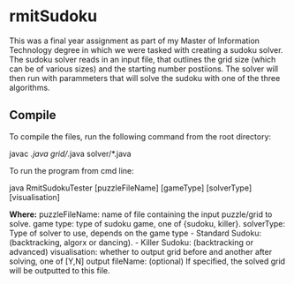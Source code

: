 # rmitSudoku

This was a final year assignment as part of my Master of Information Technology degree in which we were tasked with creating a sudoku solver.
The sudoku solver reads in an input file, that outlines the grid size (which can be of various sizes) and the starting number postiions. 
The solver will then run with parammeters that will solve the sudoku with one of the three algorithms. 

## Compile
To compile the files, run the following command from the root directory:

javac *.java grid/*.java solver/*.java

To run the program from cmd line:

java RmitSudokuTester [puzzleFileName] [gameType] [solverType] [visualisation] <outputFileName>

**Where:**
puzzleFileName: name of file containing the input puzzle/grid to solve.
game type: type of sudoku game, one of {sudoku, killer}.
solverType: Type of solver to use, depends on the game type 
    - Standard Sudoku: (backtracking, algorx or dancing).
    - Killer Sudoku: (backtracking or advanced)
visualisation: whether to output grid before and another after solving, one of [Y,N]
output fileName: (optional) If specified, the solved grid will be outputted to this file.

